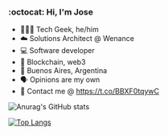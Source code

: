 ### :octocat: Hi, I'm Jose

- 👨🏻‍💻 Tech Geek, he/him
- ☁️ Solutions Architect @ Wenance
- 💻 Software developer
- 🔗 Blockchain, web3
- 📍 Buenos Aires, Argentina
- 🗣 Opinions are my own
- 🔗 Contact me @ https://t.co/BBXF0tqywC


![Anurag's GitHub stats](https://github-readme-stats.vercel.app/api?username=josefigueredo&show_icons=true&theme=dark&hide_border=false)

[![Top Langs](https://github-readme-stats.vercel.app/api/top-langs/?username=josefigueredo&layout=compact&theme=dark&hide_border=false)](https://github.com/anuraghazra/github-readme-stats)
